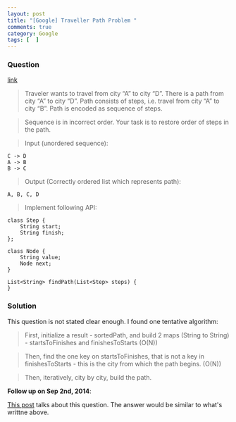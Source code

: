 ```yaml
---
layout: post
title: "[Google] Traveller Path Problem "
comments: true
category: Google
tags: [  ]
---
```


### Question 

[link](http://www.careercup.com/question?id=5749537700315136)

> Traveler wants to travel from city “A” to city “D”. There is a path from city “A” to city “D”. Path consists of steps, i.e. travel from city “A” to city “B”. Path is encoded as sequence of steps. 

> Sequence is in incorrect order. Your task is to restore order of steps in the path. 

> Input (unordered sequence): 

    C -> D 
    A -> B 
    B -> C 

> Output (Correctly ordered list which represents path): 

    A, B, C, D 

> Implement following API:

    class Step {
        String start;
        String finish;
    };

    class Node {
        String value;
        Node next;
    }

    List<String> findPath(List<Step> steps) {
    }

### Solution

This question is not stated clear enough. I found one tentative algorithm: 

> First, initialize a result - sortedPath, and build 2 maps (String to String) - startsToFinishes and finishesToStarts (O(N)) 

> Then, find the one key on startsToFinishes, that is not a key in finishesToStarts - this is the city from which the path begins. (O(N)) 

> Then, iteratively, city by city, build the path. 

__Follow up on Sep 2nd, 2014__: 

[This post](http://www.mitbbs.com/article_t/JobHunting/32772275.html) talks about this question. The answer would be similar to what's writtne above. 
